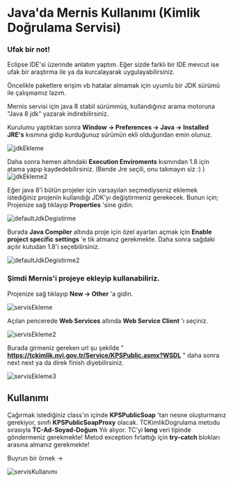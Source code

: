 # Java'da Mernis Kullanımı (Kimlik Doğrulama Servisi)

### Ufak bir not!
Eclipse IDE'si üzerinde anlatım yaptım. Eğer sizde farklı bir IDE mevcut ise ufak bir araştırma ile ya da kurcalayarak uygulayabilirsiniz.

Öncelikle paketlere erişim vb hatalar almamak için uyumlu bir JDK sürümü ile çalışmamız lazım.

Mernis servisi için java 8 stabil sürümmüş, kullandığınız arama motoruna "Java 8 jdk" yazarak indirebilirsiniz.



Kurulumu yaptıktan sonra **Window -> Preferences -> Java -> Installed JRE's** kısmına gidip kurduğunuz sürümün ekli olduğundan emin olunuz.

![jdkEkleme](https://raw.githubusercontent.com/salihdeg/gitHubImages/master/java-examples-readme/mernis-and-jdk/JdkEklemeVeAtama1.png)

Daha sonra hemen altındaki **Execution Enviroments** kısmından 1.8 için atama yapıp kaydedebilirsiniz.
(Bende Jre seçili, onu takmayın siz :) )
![jdkEkleme2](https://raw.githubusercontent.com/salihdeg/gitHubImages/master/java-examples-readme/mernis-and-jdk/JdkEklemeVeAtama2.png)

Eğer java 8'i bütün projeler için varsayılan seçmediyseniz eklemek istediğiniz projenin kullandığı JDK'yı değiştirmeniz gerekecek.
Bunun için; Projenize sağ tıklayıp **Properties** 'sine gidin.

![defaultJdkDegistirme](https://raw.githubusercontent.com/salihdeg/gitHubImages/master/java-examples-readme/mernis-and-jdk/DefaultJDKDegistirme1.png)

Burada **Java Compiler** altında proje için özel ayarları açmak için **Enable project specific settings** 'e tik atmanız gerekmekte.
Daha sonra sağdaki açılır kutudan 1.8'i seçebilirsiniz.

![defaultJdkDegistirme2](https://raw.githubusercontent.com/salihdeg/gitHubImages/master/java-examples-readme/mernis-and-jdk/DefaultJDKDegistirme2.png)

### Şimdi Mernis'i projeye ekleyip kullanabiliriz.

Projenize sağ tıklayıp **New -> Other** 'a gidin.

![servisEkleme](https://raw.githubusercontent.com/salihdeg/gitHubImages/master/java-examples-readme/mernis-and-jdk/ServisEkleme1.png)

Açılan pencerede **Web Services** altında **Web Service Client** 'ı seçiniz.

![servisEkleme2](https://raw.githubusercontent.com/salihdeg/gitHubImages/master/java-examples-readme/mernis-and-jdk/ServisEkleme2.png)

Burada girmeniz gereken url şu şekilde " **https://tckimlik.nvi.gov.tr/Service/KPSPublic.asmx?WSDL** " daha sonra next next ya da direk finish diyebilirsiniz.

![servisEkleme3](https://raw.githubusercontent.com/salihdeg/gitHubImages/master/java-examples-readme/mernis-and-jdk/ServisEkleme3.png)

## Kullanımı

Çağırmak istediğiniz class'ın içinde **KPSPublicSoap** 'tan nesne oluşturmanız gerekiyor, sınıfı **KPSPublicSoapProxy** olacak.
TCKimlikDogrulama metodu sırasıyla **TC-Ad-Soyad-Doğum** Yılı alıyor.
TC'yi **long** veri tipinde göndermeniz gerekmekte!
Metod exception fırlattığı için **try-catch** blokları arasına almanız gerekmekte!

Buyrun bir örnek ->

![servisKullanımı](https://raw.githubusercontent.com/salihdeg/gitHubImages/master/java-examples-readme/mernis-and-jdk/ServisKullanimi.png)
